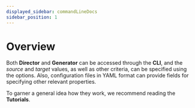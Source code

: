 ```yaml
---
displayed_sidebar: commandLineDocs
sidebar_position: 1
---
```


# Overview

Both **Director** and **Generator** can be accessed through the **CLI**, and the _source_ and _target_ values, as well as other criteria, can be specified using the options. Also, configuration files in YAML format can provide fields for specifying other relevant properties.

To garner a general idea how they work, we recommend reading the **Tutorials**.
